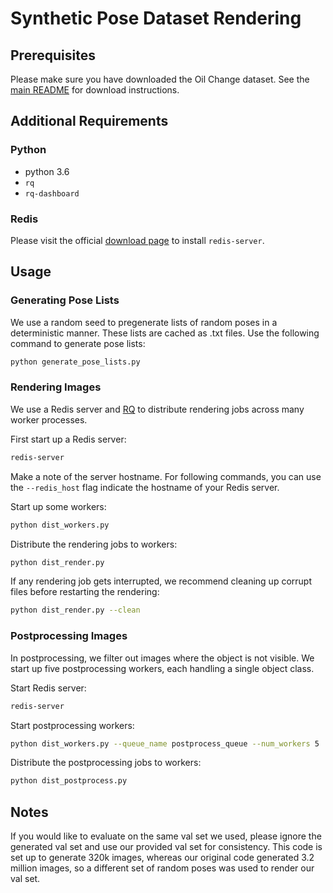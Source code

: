 # Synthetic Pose Dataset Rendering

## Prerequisites

Please make sure you have downloaded the Oil Change dataset. See the [main README](../../README.md) for download instructions.

## Additional Requirements

### Python
- python 3.6
- `rq`
- `rq-dashboard`

### Redis

Please visit the official [download page](https://redis.io/download) to install `redis-server`.

## Usage

### Generating Pose Lists

We use a random seed to pregenerate lists of random poses in a deterministic manner. These lists are cached as .txt files. Use the following command to generate pose lists:

```bash
python generate_pose_lists.py
```

### Rendering Images

We use a Redis server and [RQ](http://python-rq.org/) to distribute rendering jobs across many worker processes.

First start up a Redis server:

```bash
redis-server
```

Make a note of the server hostname. For following commands, you can use the `--redis_host` flag indicate the hostname of your Redis server.

Start up some workers:

```bash
python dist_workers.py
```

Distribute the rendering jobs to workers:

```bash
python dist_render.py
```

If any rendering job gets interrupted, we recommend cleaning up corrupt files before restarting the rendering:

```bash
python dist_render.py --clean
```

### Postprocessing Images

In postprocessing, we filter out images where the object is not visible. We start up five postprocessing workers, each handling a single object class.

Start Redis server:

```bash
redis-server
```

Start postprocessing workers:

```bash
python dist_workers.py --queue_name postprocess_queue --num_workers 5
```

Distribute the postprocessing jobs to workers:

```bash
python dist_postprocess.py
```

## Notes

If you would like to evaluate on the same val set we used, please ignore the generated val set and use our provided val set for consistency. This code is set up to generate 320k images, whereas our original code generated 3.2 million images, so a different set of random poses was used to render our val set.
